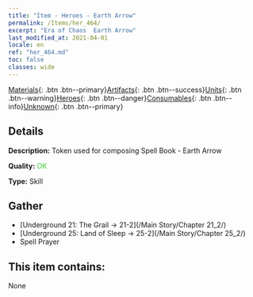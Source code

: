 ```yaml
---
title: "Item - Heroes - Earth Arrow"
permalink: /Items/her_464/
excerpt: "Era of Chaos  Earth Arrow"
last_modified_at: 2021-04-01
locale: en
ref: "her_464.md"
toc: false
classes: wide
---
```

 [Materials](/Items/){: .btn .btn--primary}[Artifacts](/Items/Artifacts/){: .btn .btn--success}[Units](/Items/Units/){: .btn .btn--warning}[Heroes](/Items/Heroes/){: .btn .btn--danger}[Consumables](/Items/Consumables/){: .btn .btn--info}[Unknown](/Items/Unknown/){: .btn .btn--primary}

## Details
 **Description:** Token used for composing Spell Book - Earth Arrow

 **Quality:** <span style="color: #32CD32">OK</span>

 **Type:** Skill

## Gather

*    [Underground 21: The Grail -> 21-2](/Main Story/Chapter 21_2/) 
*    [Underground 25: Land of Sleep -> 25-2](/Main Story/Chapter 25_2/) 
*    Spell Prayer 

## This item contains:

  None

